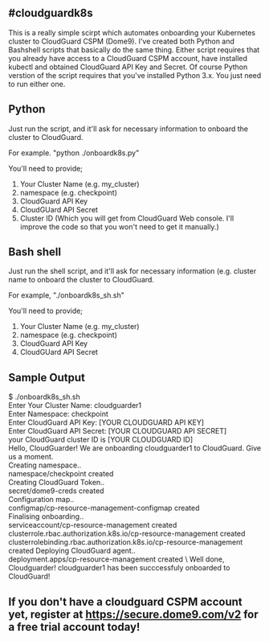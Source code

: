 #cloudguardk8s
----------------

This is a really simple scirpt which automates onboarding your Kubernetes cluster to CloudGuard CSPM (Dome9). I've created both Python and Bashshell scripts that basically do the same thing. Either script requires that you already have access to a CloudGuard CSPM account, have installed kubectl and obtained CloudGuard API Key and Secret. Of course Python verstion of the script requires that you've installed Python 3.x. You just need to run either one.

Python
---
Just run the script, and it'll ask for necessary information to onboard the cluster to CloudGuard. 

For example. "python ./onboardk8s.py"

You'll need to provide;

1. Your Cluster Name (e.g. my_cluster)
2. namespace (e.g. checkpoint)
3. CloudGuard API Key
4. CloudGUard API Secret
5. Cluster ID (Which you will get from CloudGuard Web console. I'll improve the code so that you won't need to get it manually.)


Bash shell
---

Just run the shell script, and it'll ask for necessary information (e.g. cluster name to onboard the cluster to CloudGuard.

For example, "./onboardk8s_sh.sh"

You'll need to provide;

1. Your Cluster Name (e.g. my_cluster)
2. namespace (e.g. checkpoint)
3. CloudGuard API Key
4. CloudGUard API Secret

Sample Output
----

$ ./onboardk8s_sh.sh \
Enter Your Cluster Name: cloudguarder1 \
Enter Namespace: checkpoint \
Enter CloudGuard API Key: [YOUR CLOUDGUARD API KEY] \
Enter CloudGuard API Secret: [YOUR CLOUDGUARD API SECRET] \
your CloudGuard cluster ID is [YOUR CLOUDGUARD ID] \
Hello, CloudGuarder! We are onboarding cloudguarder1 to CloudGuard. Give us a moment. \
Creating namespace.. \
namespace/checkpoint created \
Creating CloudGuard Token.. \
secret/dome9-creds created \
Configuration map.. \
configmap/cp-resource-management-configmap created \
Finalising onboarding.. \
serviceaccount/cp-resource-management created \
clusterrole.rbac.authorization.k8s.io/cp-resource-management created \
clusterrolebinding.rbac.authorization.k8s.io/cp-resource-management created
Deploying CloudGuard agent.. \
deployment.apps/cp-resource-management created \ 
Well done, Cloudguarder! cloudguarder1 has been succcessfuly onboarded to CloudGuard!

If you don't have a cloudguard CSPM account yet, register at https://secure.dome9.com/v2 for a free trial account today!
----


